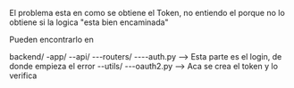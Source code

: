 El problema esta en como se obtiene el Token, no entiendo el porque no lo obtiene si la logica "esta bien encaminada"

Pueden encontrarlo en 

backend/
-app/
--api/
---routers/
----auth.py --> Esta parte es el login, de donde empieza el error
--utils/
---oauth2.py --> Aca se crea el token y lo verifica
